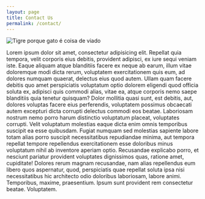 ```yaml
---
layout: page
title: Contact Us
permalink: /contact/
---
```


![Tigre porque gato é coisa de viado](https://localtvwreg.files.wordpress.com/2017/09/tiger.jpg?quality=85&strip=all&w=770)

Lorem ipsum dolor sit amet, consectetur adipisicing elit. Repellat quia tempora, velit corporis eius debitis, provident adipisci, ex iure sequi veniam iste. Eaque aliquam atque blanditiis facere ex neque ab earum, illum vitae doloremque modi dicta rerum, voluptatem exercitationem quis eum, ad dolores numquam quaerat, delectus eius quod autem. Ullam quam facere debitis quo amet perspiciatis voluptatum optio dolorem eligendi quod officia soluta ex, adipisci quis commodi alias, vitae ea, atque corporis nemo saepe blanditiis quia tenetur quisquam? Dolor mollitia quasi sunt, est debitis, aut, dolores voluptas facere eius perferendis, voluptatem possimus obcaecati autem excepturi dicta corrupti delectus commodi eos beatae. Laboriosam nostrum nemo porro harum distinctio voluptatum placeat, voluptates corrupti. Velit voluptatum molestias eaque dicta enim omnis temporibus suscipit ea esse quibusdam. Fugiat numquam sed molestias sapiente labore totam alias porro suscipit necessitatibus repudiandae minima, aut tempora repellat tempore repellendus exercitationem esse doloribus minus voluptatum nihil ab inventore aperiam optio. Recusandae explicabo porro, et nesciunt pariatur provident voluptates dignissimos quas, ratione amet, cupiditate! Dolores rerum magnam recusandae, nam alias repellendus eum libero quos aspernatur, quod, perspiciatis quae repellat soluta ipsa nisi necessitatibus hic architecto odio doloribus laboriosam, labore animi. Temporibus, maxime, praesentium. Ipsum sunt provident rem consectetur beatae. Voluptatem.